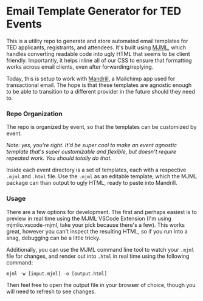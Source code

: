 # Email Template Generator for TED Events

This is a utility repo to generate and store automated email templates for TED applicants, registrants, and attendees. It's built using [MJML](https://documentation.mjml.io/), which handles converting readable code into ugly HTML that seems to be client friendly. Importantly, it helps inline all of our CSS to ensure that formatting works across email clients, even after forwarding/replying.

Today, this is setup to work with [Mandrill](https://mandrillapp.com/templates), a Mailchimp app used for transactional email. The hope is that these templates are agnostic enough to be able to transition to a different provider in the future should they need to.

### Repo Organization

The repo is organized by event, so that the templates can be customized by event.

_Note: yes, you're right. It'd be super cool to make an event agnostic template that's super customizable and flexible, but doesn't require repeated work. You should totally do that._

Inside each event directory is a set of templates, each with a respective `.mjml` and `.html` file. Use the `.mjml` as an editable template, which the MJML package can than output to ugly HTML, ready to paste into Mandrill.

### Usage

There are a few options for development. The first and perhaps easiest is to preview in real time using the MJML VSCode Extension (I'm using mjmlio.vscode-mjml, take your pick because there's a few). This works great, however you can't inspect the resulting HTML, so if you run into a snag, debugging can be a little tricky.

Additionally, you can use the MJML command line tool to watch your `.mjml` file for changes, and render out into `.html` in real time using the following command:

`mjml -w [input.mjml] -o [output.html]`

Then feel free to open the output file in your browser of choice, though you will need to refresh to see changes.
